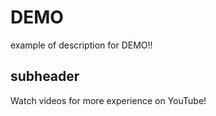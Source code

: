 # DEMO

example of description for DEMO!!

## subheader

Watch videos for more experience on YouTube!
